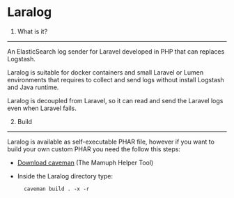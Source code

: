 Laralog
=======

1. What is it?
--------------

An ElasticSearch log sender for Laravel developed in PHP that can replaces Logstash.

Laralog is suitable for docker containers and small Laravel or Lumen environments that requires to collect and send logs without install Logstash and Java runtime.

Laralog is decoupled from Laravel, so it can read and send the Laravel logs even when Laravel fails.




2. Build
--------

Laralog is available as self-executable PHAR file, however if you want to build your own custom PHAR you need the follow this steps:


* [Download caveman](https://github.com/Mamuph/caveman/releases) (The Mamuph Helper Tool)
* Inside the Laralog directory type:

        caveman build . -x -r


       